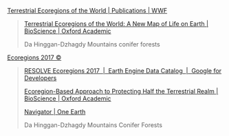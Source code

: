 
[Terrestrial Ecoregions of the World | Publications | WWF](https://www.worldwildlife.org/publications/terrestrial-ecoregions-of-the-world)

> [Terrestrial Ecoregions of the World: A New Map of Life on Earth | BioScience | Oxford Academic](https://academic.oup.com/bioscience/article/51/11/933/227116)
>
> Da Hinggan-Dzhagdy Mountains conifer forests

[Ecoregions 2017 ©](https://ecoregions.appspot.com/)

> [RESOLVE Ecoregions 2017  |  Earth Engine Data Catalog  |  Google for Developers](https://developers.google.com/earth-engine/datasets/catalog/RESOLVE_ECOREGIONS_2017)
>
> [Ecoregion-Based Approach to Protecting Half the Terrestrial Realm | BioScience | Oxford Academic](https://academic.oup.com/bioscience/article/67/6/534/3102935?login=false)
>
> [Navigator | One Earth](https://www.oneearth.org/navigator/)
>
> Da Hinggan-Dzhagdy Mountains Conifer Forests